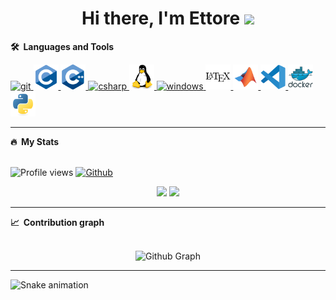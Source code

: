 <div align="center">
   <h1>Hi there, I'm Ettore <img src="https://media.giphy.com/media/hvRJCLFzcasrR4ia7z/giphy.gif" width="25px"> </h1>
</div>

<summary><b>🛠️&nbsp;&nbsp;Languages&nbsp;and&nbsp;Tools</b></summary>

  <p align="left"> 
  <a href="https://git-scm.com" target="_blank"> <img src="https://www.vectorlogo.zone/logos/git-scm/git-scm-icon.svg" alt="git" width="40" height="40"/> </a> 
  <a href="https://www.w3schools.com/c/index.php" target="_blank"> <img src="https://raw.githubusercontent.com/devicons/devicon/master/icons/c/c-original.svg" alt="c" width="40" height="40"/> </a> 
  <a href="https://www.w3schools.com/cpp/default.asp" target="_blank"> <img src="https://raw.githubusercontent.com/devicons/devicon/master/icons/cplusplus/cplusplus-original.svg" alt="cplusplus" width="40" height="40"/> </a>
  <a href="https://www.ros.org"> <img src="https://upload.wikimedia.org/wikipedia/commons/b/bb/Ros_logo.svg" alt="csharp" width="40" height="40"/> </a>
  <a href="https://ubuntu.com" target="_blank"> <img src="https://raw.githubusercontent.com/devicons/devicon/master/icons/linux/linux-original.svg" alt="linux" width="40" height="40"/> </a>
  <a href="https://www.microsoft.com/en-us/windows" target="_blank"> <img src="https://upload.wikimedia.org/wikipedia/commons/3/34/Windows_logo_-_2012_derivative.svg" alt="windows" width="40" height="40"/> </a>
  <a href="https://www.latex-project.org" target="_blank"> <img src="https://raw.githubusercontent.com/devicons/devicon/master/icons/latex/latex-original.svg" alt="latex" width="40" height="40"/> </a>
  <a href="https://matlab.mathworks.com" target="_blank"> <img src="https://raw.githubusercontent.com/devicons/devicon/master/icons/matlab/matlab-original.svg" alt="matlab" width="40" height="40"/> </a>
  <a href="https://code.visualstudio.com" target="_blank"> <img src="https://raw.githubusercontent.com/devicons/devicon/master/icons/vscode/vscode-original.svg" alt="vscode" width="40" height="40"/> </a>
  <a href="https://www.docker.com" target="_blank"> <img src="https://raw.githubusercontent.com/devicons/devicon/master/icons/docker/docker-original-wordmark.svg" alt="docker" width="40" height="40"/> </a>
  <a href="https://www.python.org" target="_blank"> <img src="https://raw.githubusercontent.com/devicons/devicon/master/icons/python/python-original.svg" alt="python" width="40" height="40"/> </a>

---

<summary><b>🔥&nbsp;&nbsp;My Stats</b></summary> <br/>

![Profile views](https://komarev.com/ghpvc/?username=ettore9x9) [![Github](https://img.shields.io/github/followers/ettore9x9?label=Follow&style=social)](https://github.com/ettore9x9)

<p align="center"
<a href="https://github.com/ettore9x9">
  <img height="180em" src="https://github-readme-stats.vercel.app/api?username=ettore9x9&theme=noctis_minimus&show_icons=true" />
  <img height="180em" src="https://github-readme-stats.vercel.app/api/top-langs/?username=ettore9x9&theme=noctis_minimus&layout=compact&hide=jupyter%20notebook" />
</a>
</p>

---
<summary><b>📈&nbsp;&nbsp;Contribution graph</b></summary> <br/>

<p align="center"> <img width="900em" src="https://activity-graph.herokuapp.com/graph?username=ettore9x9&bg_color=01010f&color=f5f5fe&line=ed4a7c&point=45994a&area=true&hide_border=true" alt="Github Graph" /> </p> 

---

  ![Snake animation](https://github.com/ettore9x9/ettore9x9/blob/output/github-contribution-grid-snake.svg)
